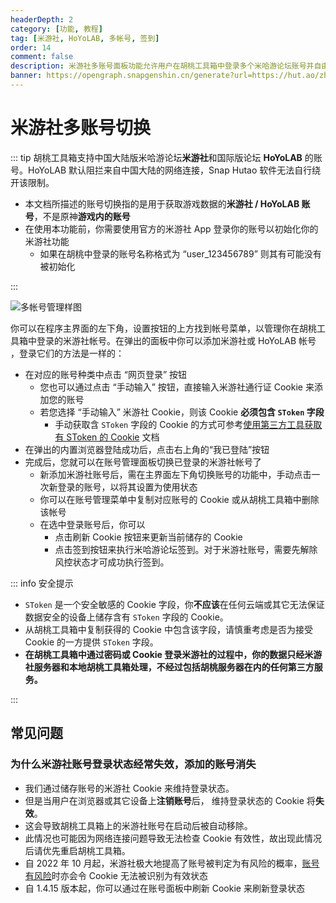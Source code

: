 ```yaml
---
headerDepth: 2
category: [功能, 教程]
tag: [米游社, HoYoLAB, 多帐号, 签到]
order: 14
comment: false
description: 米游社多账号面板功能允许用户在胡桃工具箱中登录多个米哈游论坛账号并自由切换，以实现在工具箱内以不同账号使用各种功能的目的。
banner: https://opengraph.snapgenshin.cn/generate?url=https://hut.ao/zh/features/mhy-account-switch.html
---
```


# 米游社多账号切换

::: tip
胡桃工具箱支持中国大陆版米哈游论坛**米游社**和国际版论坛 **HoYoLAB** 的账号。HoYoLAB 默认阻拦来自中国大陆的网络连接，Snap Hutao 软件无法自行绕开该限制。

- 本文档所描述的账号切换指的是用于获取游戏数据的**米游社 / HoYoLAB 账号**，不是原神**游戏内的账号**
- 在使用本功能前，你需要使用官方的米游社 App 登录你的账号以初始化你的米游社功能
  - 如果在胡桃中登录的账号名称格式为 “user_123456789” 则其有可能没有被初始化

:::

![多帐号管理样图](https://img.alicdn.com/imgextra/i4/1797064093/O1CN01ZhnkRl1g6e0tz18y9_!!1797064093.png.png_.webp)

你可以在程序主界面的左下角，设置按钮的上方找到帐号菜单，以管理你在胡桃工具箱中登录的米游社帐号。在弹出的面板中你可以添加米游社或 HoYoLAB 帐号
，登录它们的方法是一样的：

- 在对应的账号种类中点击 “网页登录” 按钮
  - 您也可以通过点击 “手动输入” 按钮，直接输入米游社通行证 Cookie 来添加您的账号
  - 若您选择 “手动输入” 米游社 Cookie，则该 Cookie **必须包含 `SToken` 字段**
    - 手动获取含 `SToken` 字段的 Cookie 的方式可参考[使用第三方工具获取有 SToken 的 Cookie](../advanced/get-stoken-cookie-from-the-third-party.md) 文档
- 在弹出的内置浏览器登陆成功后，点击右上角的“我已登陆”按钮
- 完成后，您就可以在账号管理面板切换已登录的米游社帐号了
  - 新添加米游社账号后，需在主界面左下角切换账号的功能中，手动点击一次新登录的账号，以将其设置为使用状态
  - 你可以在账号管理菜单中复制对应账号的 Cookie 或从胡桃工具箱中删除该帐号
  - 在选中登录账号后，你可以
    - 点击刷新 Cookie 按钮来更新当前储存的 Cookie
    - 点击签到按钮来执行米哈游论坛签到。对于米游社账号，需要先解除风控状态才可成功执行签到。

::: info 安全提示

- `SToken` 是一个安全敏感的 Cookie 字段，你**不应该**在任何云端或其它无法保证数据安全的设备上储存含有 `SToken` 字段的 Cookie。
- 从胡桃工具箱中复制获得的 Cookie 中包含该字段，请慎重考虑是否为接受 Cookie 的一方提供 `SToken` 字段。
- **在胡桃工具箱中通过密码或 Cookie 登录米游社的过程中，你的数据只经米游社服务器和本地胡桃工具箱处理，不经过包括胡桃服务器在内的任何第三方服务。**

:::

## 常见问题

### 为什么米游社账号登录状态经常失效，添加的账号消失

- 我们通过储存账号的米游社 Cookie 来维持登录状态。
- 但是当用户在浏览器或其它设备上**注销账号**后， 维持登录状态的 Cookie 将**失效**。
- 这会导致胡桃工具箱上的米游社账号在启动后被自动移除。
- 此情况也可能因为网络连接问题导致无法检查 Cookie 有效性，故出现此情况后请优先重启胡桃工具箱。
- 自 2022 年 10 月起，米游社极大地提高了账号被判定为有风险的概率，[账号有风险](../advanced/exceptions.md#状态1034-验证失败)时亦会令 Cookie 无法被识别为有效状态
- 自 1.4.15 版本起，你可以通过在账号面板中刷新 Cookie 来刷新登录状态
